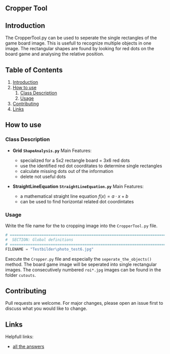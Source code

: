 ## Cropper Tool

## Introduction

The CropperTool.py can be used to seperate the single rectangles of the game board image. This is usefull to recognize multiple objects in one image.
The rectangular shapes are found by looking for red dots on the board game and analysing the relative position. 

## Table of Contents

1. [Introduction](#Introdurction)
2. [How to use](#Howtouse)
   1. [Class Description](#ClassDescription)
   2. [Usage](#Usage)
3. [Contributing](#Contributing)
4. [Links](#Links)

## How to use

### Class Description

* **Grid** **`ShapeAnalysis.py`**
  Main Features:

  * specialized for a 5x2 rectangle board = 3x6 red dots
  * use the identified red dot coorditates to determine single rectangles
  * calculate missing dots out of the information
  * delete not useful dots
* **StraightLineEquation** **`StraightLineEquation.py`**
  Main Features:

  * a mathematical straight line equation $f(x)=a\cdot x + b$
  * can be used to find horizontal related dot coordintates

### Usage

Write the file name for the to cropping image into the `CropperTool.py` file.

```python
# =========================================================================== #
#  SECTION: Global definitions
# =========================================================================== #
FILENAME = "Testbilder\photo_test6.jpg"
```

Execute the `Cropper.py` file and especially the `seperate_the_objects()` method. The board game image will be seperated into single rectangular images. The consecutively numbered `roi*.jpg` images can be found in the folder `cutouts`.


## Contributing

Pull requests are welcome. For major changes, please open an issue first to discuss what you would like to change.

## Links

Helpfull links:

* [all the answers](https://www.google.de/search?q=how+to+use+google&sxsrf=ALeKk01Pw_bxWGHPxYMFQxHBGvFGsr2o-Q%3A1624293592793&source=hp&ei=2MDQYOeDLsSAaaKmo8AH&iflsig=AINFCbYAAAAAYNDO6AEUucQ4syTqAp9GA4a02F4ETKfn&oq=how+to+use+google&gs_lcp=Cgdnd3Mtd2l6EAMyBQgAEMsBMgUIABDLATIFCAAQywEyBQgAEMsBMgUIABDLATIFCAAQywEyBQgAEMsBMgUIABDLATIFCAAQywEyBQgAEMsBOgcIIxDqAhAnOgQIIxAnOggIABDHARCjAjoCCAA6AgguOgUILhDLAVCG8ghY0oUJYKuHCWgBcAB4AIABwQGIAekLkgEEMTYuMZgBAKABAaoBB2d3cy13aXqwAQo&sclient=gws-wiz&ved=0ahUKEwjnz-2UlanxAhVEQBoKHSLTCHgQ4dUDCAk&uact=5)
